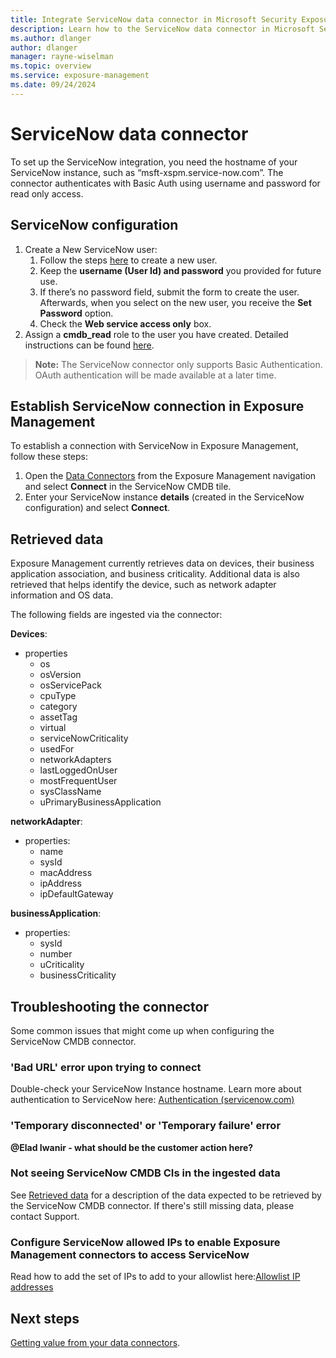 ```yaml
---
title: Integrate ServiceNow data connector in Microsoft Security Exposure Management
description: Learn how to the ServiceNow data connector in Microsoft Security Exposure Management.
ms.author: dlanger
author: dlanger
manager: rayne-wiselman
ms.topic: overview
ms.service: exposure-management
ms.date: 09/24/2024
---
```


# ServiceNow data connector

To set up the ServiceNow integration, you need the hostname of your ServiceNow instance, such as “msft-xspm.service-now.com”. The connector authenticates with Basic Auth using username and password for read only access.

## ServiceNow configuration

1. Create a New ServiceNow user:
   1. Follow the steps [here](https://docs.servicenow.com/en-US/bundle/vancouver-platform-administration/page/administer/users-and-groups/task/t_CreateAUser.html) to create a new user.
   2. Keep the **username (User Id) and password** you provided for future use.
   3. If there’s no password field, submit the form to create the user. Afterwards, when you select on the new user, you receive the **Set Password** option.
   4. Check the **Web service access only** box.
2. Assign a **cmdb_read** role to the user you have created. Detailed instructions can be found [here](https://docs.servicenow.com/bundle/vancouver-platform-administration/page/administer/users-and-groups/task/t_AssignARoleToAUser.html).

> **Note:** The ServiceNow connector only supports Basic Authentication. OAuth authentication will be made available at a later time.

## Establish ServiceNow connection in Exposure Management

To establish a connection with ServiceNow in Exposure Management, follow these steps:

1. Open the [Data Connectors](https://security.microsoft.com/exposure-data-connectors) from the Exposure Management navigation and select **Connect** in the ServiceNow CMDB tile.
1. Enter your ServiceNow instance **details** (created in the ServiceNow configuration) and select **Connect**.

## Retrieved data

Exposure Management currently retrieves data on devices, their business application association, and business criticality. Additional data is also retrieved that helps identify the device, such as network adapter information and OS data.

The following fields are ingested via the connector:

 **Devices**:

- properties
  - os
  - osVersion
  - osServicePack
  - cpuType
  - category
  - assetTag
  - virtual
  - serviceNowCriticality
  - usedFor
  - networkAdapters
  - lastLoggedOnUser
  - mostFrequentUser
  - sysClassName
  - uPrimaryBusinessApplication

**networkAdapter**:

- properties:
  - name
  - sysId
  - macAddress
  - ipAddress
  - ipDefaultGateway

 **businessApplication**:

- properties:
  - sysId
  - number
  - uCriticality
  - businessCriticality

## Troubleshooting the connector

Some common issues that might come up when configuring the ServiceNow CMDB connector.

### 'Bad URL' error  upon trying to connect

Double-check your ServiceNow Instance hostname. Learn more about authentication to ServiceNow here: [Authentication (servicenow.com)](https://docs.servicenow.com/bundle/vancouver-platform-security/page/integrate/single-sign-on/concept/c_Authentication.html)

### 'Temporary disconnected' or 'Temporary failure' error

 **@Elad Iwanir - what should be the customer action here?**

### Not seeing ServiceNow CMDB CIs in the ingested data

See [Retrieved data](#retrieved-data) for a description of the  data expected to be retrieved by the ServiceNow CMDB connector.
If there's still missing data, please contact Support.

### Configure ServiceNow allowed IPs to enable Exposure Management connectors to access ServiceNow

Read how to add the set of IPs to add to your allowlist here:[Allowlist IP addresses](configure-data-connectors.md#allowlist-ip-addresses)

## Next steps

[Getting value from your data connectors](value-data-connectors.md).
